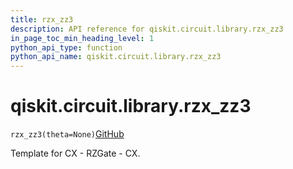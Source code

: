 ```yaml
---
title: rzx_zz3
description: API reference for qiskit.circuit.library.rzx_zz3
in_page_toc_min_heading_level: 1
python_api_type: function
python_api_name: qiskit.circuit.library.rzx_zz3
---
```


# qiskit.circuit.library.rzx\_zz3

<span id="qiskit.circuit.library.rzx_zz3" />

`rzx_zz3(theta=None)`[GitHub](https://github.com/qiskit/qiskit/tree/stable/0.18/qiskit/circuit/library/templates/rzx/rzx_zz3.py "view source code")

Template for CX - RZGate - CX.

